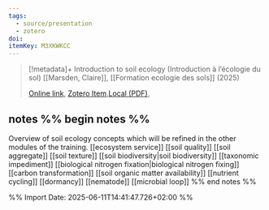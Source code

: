 ```yaml
---
tags:
  - source/presentation
  - zotero
doi: 
itemKey: M3XKWKCC
---
```

>[!metadata]+
> Introduction to soil ecology (Introduction à l’écologie du sol)
> [[Marsden, Claire]], 
> [[Formation ecologie des sols]] (2025)
> 
> [Online link](), [Zotero Item](zotero://select/library/items/M3XKWKCC),[Local (PDF)](file://C:/Users/aburg/Documents/references/zotero/storage/EYDMYY6N/_01_FormnEcoSols_2025_Intro_CMarsden.pdf), 

## notes %% begin notes %%
Overview of soil ecology concepts which will be refined in the other modules of the training.
[[ecosystem service]]
[[soil quality]]
[[soil aggregate]]
[[soil texture]]
[[soil biodiversity|soil biodiversity]]
[[taxonomic impediment]]
[[biological nitrogen fixation|biological nitrogen fixing]]
[[carbon transformation]]
[[soil organic matter availability]]
[[nutrient cycling]]
[[dormancy]]
[[nematode]]
[[microbial loop]]
%% end notes %%

%% Import Date: 2025-06-11T14:41:47.726+02:00 %%
